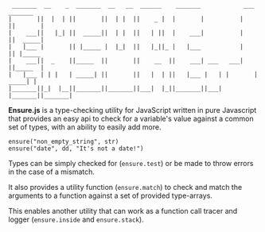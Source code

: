 
     _______  __    _  _______  __   __  ______    _______            ___  _______ 
    |       ||  |  | ||       ||  | |  ||    _ |  |       |          |   ||       |
    |    ___||   |_| ||  _____||  | |  ||   | ||  |    ___|          |   ||  _____|
    |   |___ |       || |_____ |  |_|  ||   |_||_ |   |___           |   || |_____ 
    |    ___||  _    ||_____  ||       ||    __  ||    ___| ___   ___|   ||_____  |
    |   |___ | | |   | _____| ||       ||   |  | ||   |___ |   | |       | _____| |
    |_______||_|  |__||_______||_______||___|  |_||_______||___| |_______||_______|


**Ensure.js** is a type-checking utility for JavaScript written in pure
Javascript that provides an easy api to check for a variable's value
against a common set of types, with an ability to easily add more.

    ensure("non_empty_string", str)
    ensure("date", dd, "It's not a date!")

Types can be simply checked for (`ensure.test`) or be made to throw
errors in the case of a mismatch.

It also provides a utility function (`ensure.match`) to check and match
the arguments to a function against a set of provided type-arrays.

This enables another utility that can work as a function call tracer
and logger (`ensure.inside` and `ensure.stack`).
